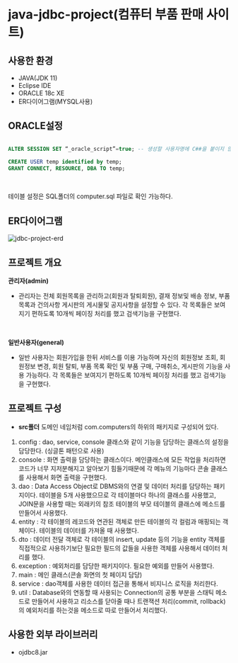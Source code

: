 # java-jdbc-project(컴퓨터 부품 판매 사이트)

## 사용한 환경
- JAVA(JDK 11)
- Eclipse IDE
- ORACLE 18c XE
- ER다이어그램(MYSQL사용)

## ORACLE설정
```sql

ALTER SESSION SET “_oracle_script”=true; -- 생성할 사용자명에 C##을 붙이지 않기위해서 사용

CREATE USER temp identified by temp;
GRANT CONNECT, RESOURCE, DBA TO temp;
```
<br/>

테이블 설정은 SQL폴더의 computer.sql 파일로 확인 가능하다.

## ER다이어그램
![jdbc-project-erd](https://user-images.githubusercontent.com/95058915/166146836-c748cde2-4549-4bc0-a186-52c408d5eead.png)

## 프로젝트 개요
**관리자(admin)**
- 관리자는 전체 회원목록을 관리하고(회원과 탈퇴회원), 결재 정보및 배송 정보, 부품 목록과 건의사항 게시판의 게시물및 공지사항을 설정할 수 있다. 각 목록들은 보여지기 편하도록 10개씩 페이징 처리를 했고 검색기능을 구현했다.

<br/>

**일반사용자(general)**
- 일반 사용자는 회원가입을 한뒤 서비스를 이용 가능하며 자신의 회원정보 조회, 회원정보 변경, 회원 탈퇴, 부품 목록 확인 및 부품 구매, 구매취소, 게시판의 기능을 사용 가능하다. 각 목록들은 보여지기 편하도록 10개씩 페이징 처리를 했고 검색기능을 구현했다.

## 프로젝트 구성
- **src폴더**
도메인 네임처럼 com.computers의 하위의 패키지로 구성되어 있다. <br/>  
1. config : dao, service, console 클래스와 같이 기능을 담당하는 클래스의 설정을 담당한다. (싱글톤 패턴으로 사용)
2. console : 화면 출력을 담당하는 클래스이다. 메인클래스에 모든 작업을 처리하면 코드가 너무 지저분해지고 알아보기 힘들기때문에 각 메뉴의 기능마다 콘솔 클래스를 사용해서 화면 출력을 구현했다.
3. dao : Data Access Object로 DBMS와의 연결 및 데이터 처리를 담당하는 패키지이다. 테이블을 5개 사용했으므로 각 테이블마다 하나의 클래스를 사용했고, JOIN문을 사용할 때는 외래키의 참조 테이블의 부모 테이블의 클래스에 메소드를 만들어서 사용했다.
4. entity : 각 테이블의 레코드와 연관된 객체로 만든 테이블의 각 컬럼과 매핑되는 객체이다. 테이블의 데이터를 가져올 때 사용했다.
5. dto : 데이터 전달 객체로 각 테이블의 insert, update 등의 기능을 entity 객체를 직접적으로 사용하기보단 필요한 필드의 값들을 사용한 객체를 사용해서 데이터 처리를 했다.
6. exception : 예외처리를 담당한 패키지이다. 필요한 예외를 만들어 사용했다.
7. main : 메인 클래스(콘솔 화면의 첫 페이지 담당)
8. service : dao객체를 사용한 데이터 접근을 통해서 비지니스 로직을 처리한다.
9. util : Database와의 연동할 때 사용되는 Connection의 공통 부분을 스태틱 메소드로 만들어서 사용하고 리소스를 닫아줄 때나 트랜잭션 처리(commit, rollback)의 예외처리를 하는것을 메소드로 따로 만들어서 처리했다.

## 사용한 외부 라이브러리
- ojdbc8.jar

